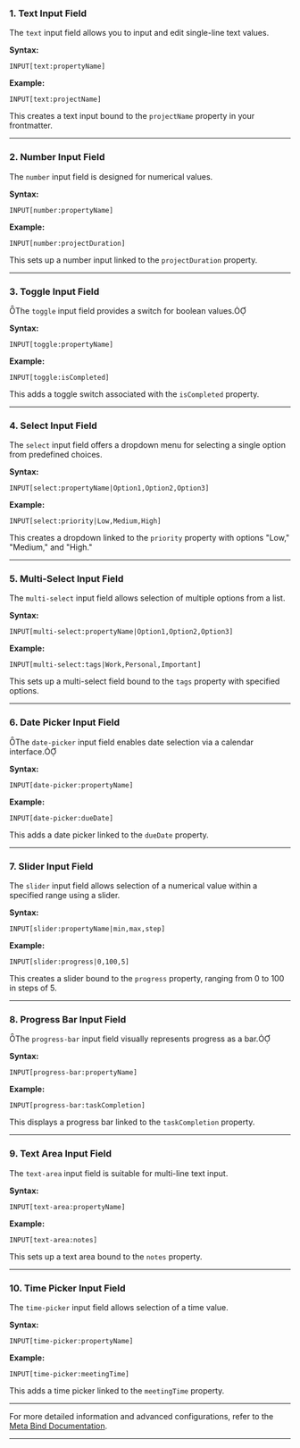 
### **1. Text Input Field**

The `text` input field allows you to input and edit single-line text values.

**Syntax:**

 `INPUT[text:propertyName]`

**Example:**

`INPUT[text:projectName]`

This creates a text input bound to the `projectName` property in your frontmatter.

---

### **2. Number Input Field**

The `number` input field is designed for numerical values.

**Syntax:**


`INPUT[number:propertyName]`


**Example:**


`INPUT[number:projectDuration]`


This sets up a number input linked to the `projectDuration` property.

---

### **3. Toggle Input Field**

The `toggle` input field provides a switch for boolean values.

**Syntax:**


`INPUT[toggle:propertyName]`


**Example:**


`INPUT[toggle:isCompleted]`


This adds a toggle switch associated with the `isCompleted` property.

---

### **4. Select Input Field**

The `select` input field offers a dropdown menu for selecting a single option from predefined choices.

**Syntax:**


`INPUT[select:propertyName|Option1,Option2,Option3]`


**Example:**


`INPUT[select:priority|Low,Medium,High]`


This creates a dropdown linked to the `priority` property with options "Low," "Medium," and "High."

---

### **5. Multi-Select Input Field**

The `multi-select` input field allows selection of multiple options from a list.

**Syntax:**


`INPUT[multi-select:propertyName|Option1,Option2,Option3]`


**Example:**


`INPUT[multi-select:tags|Work,Personal,Important]`


This sets up a multi-select field bound to the `tags` property with specified options.

---

### **6. Date Picker Input Field**

The `date-picker` input field enables date selection via a calendar interface.

**Syntax:**


`INPUT[date-picker:propertyName]`


**Example:**


`INPUT[date-picker:dueDate]`


This adds a date picker linked to the `dueDate` property.

---

### **7. Slider Input Field**

The `slider` input field allows selection of a numerical value within a specified range using a slider.

**Syntax:**


`INPUT[slider:propertyName|min,max,step]`


**Example:**


`INPUT[slider:progress|0,100,5]`


This creates a slider bound to the `progress` property, ranging from 0 to 100 in steps of 5.

---

### **8. Progress Bar Input Field**

The `progress-bar` input field visually represents progress as a bar.

**Syntax:**


`INPUT[progress-bar:propertyName]`


**Example:**


`INPUT[progress-bar:taskCompletion]`


This displays a progress bar linked to the `taskCompletion` property.

---

### **9. Text Area Input Field**

The `text-area` input field is suitable for multi-line text input.

**Syntax:**


`INPUT[text-area:propertyName]`


**Example:**


`INPUT[text-area:notes]`


This sets up a text area bound to the `notes` property.

---

### **10. Time Picker Input Field**

The `time-picker` input field allows selection of a time value.

**Syntax:**


`INPUT[time-picker:propertyName]`


**Example:**


`INPUT[time-picker:meetingTime]`


This adds a time picker linked to the `meetingTime` property.

---



For more detailed information and advanced configurations, refer to the [Meta Bind Documentation](https://www.moritzjung.dev/obsidian-meta-bind-plugin-docs/).

---

